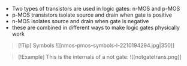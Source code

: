 - Two types of transistors are used in logic gates: n-MOS and p-MOS
- p-MOS transistors isolate source and drain when gate is positive
- n-MOS isolates source and drain when gate is negative
- these are combined in different ways to make logic gates physically work 

> [!Tip] Symbols
> ![[nmos-pmos-symbols-l-2210194294.jpg|350]]

> [!Example]
> This is the internals of a not gate:
> ![[notgatetrans.png]]